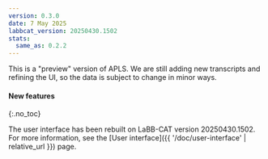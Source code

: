 ```yaml
---
version: 0.3.0
date: 7 May 2025
labbcat_version: 20250430.1502
stats:
  same_as: 0.2.2
---
```


This is a "preview" version of APLS.
We are still adding new transcripts and refining the UI, so the data is subject to change in minor ways.


#### New features
{:.no_toc}

The user interface has been rebuilt on LaBB-CAT version 20250430.1502.
For more information, see the [User interface]({{ '/doc/user-interface' | relative_url }}) page.
